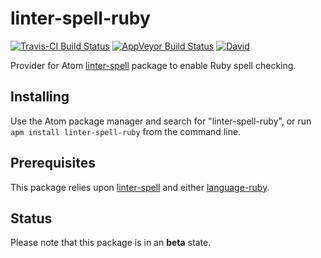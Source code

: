 # linter-spell-ruby

[![Travis-CI Build Status](https://img.shields.io/travis/yitzchak/linter-spell-ruby/master.svg?label=Linux/OSX%20build)](https://travis-ci.org/yitzchak/linter-spell-ruby) [![AppVeyor Build Status](https://img.shields.io/appveyor/ci/yitzchak/linter-spell-ruby/master.svg?label=Windows%20build)](https://ci.appveyor.com/project/yitzchak/linter-spell-ruby) [![David](https://img.shields.io/david/yitzchak/linter-spell-ruby.svg)](https://david-dm.org/yitzchak/linter-spell-ruby)

Provider for Atom [linter-spell](https://atom.io/packages/linter-spell) package
to enable Ruby spell checking.

## Installing

Use the Atom package manager and search for "linter-spell-ruby", or run
`apm install linter-spell-ruby` from the command line.

## Prerequisites

This package relies upon [linter-spell](https://atom.io/packages/linter-spell)
and either [language-ruby](https://atom.io/packages/language-ruby).

## Status

Please note that this package is in an **beta** state.
